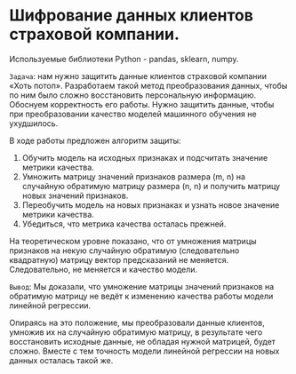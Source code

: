 # Шифрование данных клиентов страховой компании.

Используемые библиотеки Python - pandas, sklearn, numpy.

`Задача`: нам нужно защитить данные клиентов страховой компании «Хоть потоп». Разработаем такой метод преобразования данных, чтобы по ним было сложно восстановить персональную информацию. Обоснуем корректность его работы. Нужно защитить данные, чтобы при преобразовании качество моделей машинного обучения не ухудшилось.

В ходе работы предложен алгоритм защиты:

1. Обучить модель на исходных признаках и подсчитать значение метрики качества.
2. Умножить матрицу значений признаков размера (m, n) на случайную обратимую матрицу размера (n, n) и получить матрицу новых значений признаков.
3. Переобучить модель на новых признаках и узнать новое значение метрики качества.
4. Убедиться, что метрика качества осталась прежней.

На теоретическом уровне показано, что от умножения матрицы признаков на некую случайную обратимую (следовательно квадратную) матрицу вектор предсказаний не меняется. Следовательно, не меняется и качество модели.

`Вывод`: Мы доказали, что умножение матрицы значений признаков на обратимую матрицу не ведёт к изменению качества работы модели линейной регрессии.

Опираясь на это положение, мы преобразовали данные клиентов, умножив их на случайную обратимую матрицу, в результате чего восстановить исходные данные, не обладая нужной матрицей, будет сложно. Вместе с тем точность модели линейной регрессии на новых данных осталась такой же.
